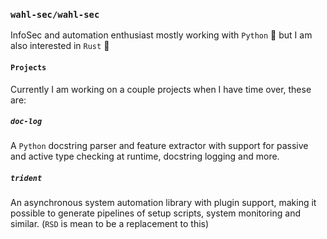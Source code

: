 ### `wahl-sec/wahl-sec`
InfoSec and automation enthusiast mostly working with `Python` 🐍 but I am also interested in `Rust` 🦀

#### `Projects`
Currently I am working on a couple projects when I have time over, these are:

##### `doc-log`
A `Python` docstring parser and feature extractor with support for passive and active type checking at runtime, docstring logging and more.

##### `trident`
An asynchronous system automation library with plugin support, making it possible to generate pipelines of setup scripts, system monitoring and similar. (`RSD` is mean to be a replacement to this)
